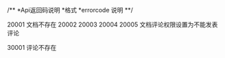 /**
*Api返回码说明
*格式
*errorcode 说明
**/

20001 文档不存在
20002
20003
20004
20005 文档评论权限设置为不能发表评论

30001 评论不存在